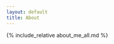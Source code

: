 ```yaml
---
layout: default
title: About
---
```


<div id="about-content">
  {% include_relative about_me_all.md %}
</div>

<div id="skill-chart"></div>

<script src="/assets/js/react-components.js"></script>
<script>
  document.addEventListener('DOMContentLoaded', function() {
    ReactDOM.render(
      React.createElement(SkillRadarChart),
      document.getElementById('skill-chart')
    );
  });
</script>